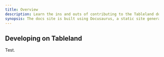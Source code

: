 ```yaml
---
title: Overview
description: Learn the ins and outs of contributing to the Tableland docs site.
synopsis: The docs site is built using Docusaurus, a static site generator developed by Meta that is specifically designed for documentation. It offers a number of features, including MDX support (embed JSX in markdown) and various content-friendly plugins. Please ensure you follow the guidelines on writing style as well.
---
```


## Developing on Tableland

Test.
